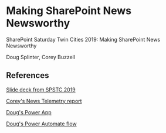# Making SharePoint News Newsworthy
SharePoint Saturday Twin Cities 2019: Making SharePoint News Newsworthy

Doug Splinter, Corey Buzzell

## References
[Slide deck from SPSTC 2019](../raw/master/SPSTC%202019%20SharePoint%20News.pptx)

[Corey's News Telemetry report](https://aka.ms/SharePointNewsTelemetry)

[Doug's Power App](../blob/master/NewsSubmission_20191116173830.zip)

[Doug's Power Automate flow](../blob/master/SharePointNewsPageGeneratorFlow_20191116174726%20(1).zip)

